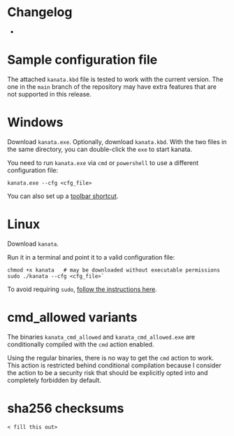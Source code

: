 # Changelog

- <fill this out>

# Sample configuration file

The attached `kanata.kbd` file is tested to work with the current version. The one in the `main` branch of the repository may have extra features that are not supported in this release.

# Windows

Download `kanata.exe`. Optionally, download `kanata.kbd`. With the two files in the same directory, you can double-click the `exe` to start kanata.

You need to run `kanata.exe` via `cmd` or `powershell` to use a different configuration file:

`kanata.exe --cfg <cfg_file>`

You can also set up a [toolbar shortcut](https://github.com/jtroo/kanata/wiki/Toolbar-shortcut-for-Windows-10).

# Linux

Download `kanata`.

Run it in a terminal and point it to a valid configuration file:

```
chmod +x kanata   # may be downloaded without executable permissions
sudo ./kanata --cfg <cfg_file>`
```

To avoid requiring `sudo`, [follow the instructions here](https://github.com/kmonad/kmonad/blob/master/doc/faq.md#linux).

# cmd_allowed variants

The binaries `kanata_cmd_allowed` and `kanata_cmd_allowed.exe` are conditionally compiled with the `cmd` action enabled.

Using the regular binaries, there is no way to get the `cmd` action to work. This action is restricted behind conditional compilation because I consider the action to be a security risk that should be explicitly opted into and completely forbidden by default.

# sha256 checksums

```
< fill this out>
```

